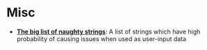 # Misc


* [**The big list of naughty strings**](https://github.com/minimaxir/big-list-of-naughty-strings):
  A list of strings which have high probability of causing issues when used as
  user-input data
